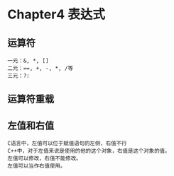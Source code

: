 # Chapter4 表达式
## 运算符
    一元：&, *, []
    二元：==, +, -, *, /等
    三元：?:
## 运算符重载
## 左值和右值
    C语言中，左值可以位于赋值语句的左侧，右值不行
    C++中，对于左值来说是使用的他的这个对象，右值是这个对象的值。
    左值可以修改，右值不能修改。
    左值可以当作右值使用。
